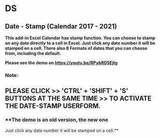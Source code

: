 # DS
## Date - Stamp (Calendar 2017 - 2021)
**This add-in Excel Calendar has stamp function. 
You can choose to stamp on any date directly to a cell in Excel. 
Just click any date number it will be stamped on a cell. 
There also 8 Formats of dates that you can choose from, 
including the default.**

**Please see the demo on https://youtu.be/RPybRD5Ejtg**

### Note:
## PLEASE CLICK >> 'CTRL' + 'SHIFT' + 'S' BUTTONS AT THE SAME TIME >> TO ACTIVATE THE DATE-STAMP USERFORM.

### **The demo is an old version, the new one 
Just click any date number it will be stamped on a cell.**
